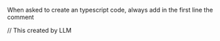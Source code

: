 When asked to create an typescript code, always add in the first line the comment

// This created by LLM